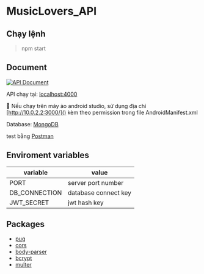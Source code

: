 # MusicLovers_API

## Chạy lệnh

> npm start

## Document

[![API Document](https://run.pstmn.io/button.svg)](https://documenter.getpostman.com/view/17748958/2s93Joz6W6)

API chạy tại: [localhost:4000]()

📝 Nếu chạy trên máy ảo android studio, sử dụng địa chỉ [http://10.0.2.2:3000/]() kèm theo permission trong file AndroidManifest.xml

Database: [MongoDB](https://www.mongodb.com)

test bằng [Postman](https://www.postman.com)

## Enviroment variables

| variable      | value                |
| ------------- | -------------------- |
| PORT          | server port number   |
| DB_CONNECTION | database connect key |
| JWT_SECRET    | jwt hash key         |

## Packages

- [pug](https://www.npmjs.com/package/pug)
- [cors](https://www.npmjs.com/package/cors)
- [body-parser](https://www.npmjs.com/package/body-parser)
- [bcrypt](https://www.npmjs.com/package/bcrypt)
- [multer](https://www.npmjs.com/package/multer)
